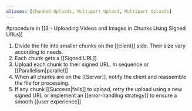 ```yaml
---
aliases: [Chunked Uploads, Multipart Upload, Multipart Uploads]
---
```


#procedure in [[3 - Uploading Videos and Images in Chunks Using Signed URLs]]

1. Divide the file into smaller chunks on the [[client]] side. Their size vary according to needs.
2. Each chunk gets a [[Signed URL]]
3. Upload each chunk to their signed URL. In sequence or [[Parallelism|parallel]]
4. When all chunks are on the [[Server]], notify the client and reassemble the file for processing.
5. If any chunk [[Success|fails]] to upload, retry the upload using a new signed URL or implement an [[error-handling strategy]] to ensure a smooth [[user experience]]
